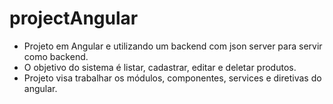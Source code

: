 # projectAngular
- Projeto em Angular e utilizando um backend com json server para servir como backend.
- O objetivo do sistema é listar, cadastrar, editar e deletar produtos.
- Projeto visa trabalhar os módulos, componentes, services e diretivas do angular.

